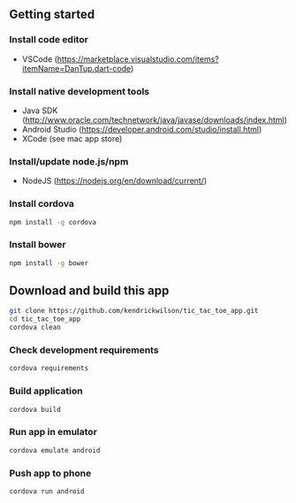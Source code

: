 ## Getting started
  
### Install code editor
* VSCode (https://marketplace.visualstudio.com/items?itemName=DanTup.dart-code)
   
### Install native development tools
* Java SDK (http://www.oracle.com/technetwork/java/javase/downloads/index.html)
* Android Studio (https://developer.android.com/studio/install.html)
* XCode (see mac app store)

### Install/update node.js/npm
* NodeJS (https://nodejs.org/en/download/current/)

### Install cordova
```bash 
npm install -g cordova
```

### Install bower
```bash 
npm install -g bower
```

## Download and build this app
```bash 
git clone https://github.com/kendrickwilson/tic_tac_toe_app.git
cd tic_tac_toe_app
cordova clean   
```

### Check development requirements
```bash 
cordova requirements
```

### Build application
```bash
cordova build
```
   
### Run app in emulator
```bash
cordova emulate android
```

### Push app to phone 
```bash
cordova run android
```
